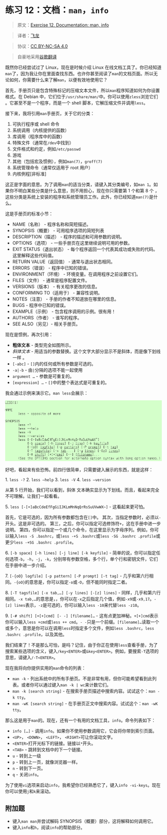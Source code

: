 # 练习 12：文档：`man`，`info`

> 原文：[Exercise 12. Documentation: man, info](https://archive.fo/6fbXi)

> 译者：[飞龙](https://github.com/wizardforcel)

> 协议：[CC BY-NC-SA 4.0](http://creativecommons.org/licenses/by-nc-sa/4.0/)

> 自豪地采用[谷歌翻译](https://translate.google.cn/)

既然你已经尝试过了 Linux，现在是时候介绍 Linux 在线文档工具了。你已经知道`man`了，因为我让你在里面查找东西。也许你甚至阅读了`man`的文档页面。所以无论如何，你需要什么来了解`man`，以便有效地使用它？

首先，手册页只是包含特殊标记的压缩文本文件，所以`man`程序知道如何为你设置格式。在 Debian 中，它们位于`/usr/share/man/`中。你可以使用`zless`浏览它们 。它甚至不是一个程序，而是一个 shell 脚本，它解压缩文件并调用`less`。

接下来，我将引用`man`手册页，关于它的分类：

1.  可执行程序或 shell 命令
2.  系统调用（内核提供的函数）
3.  库调用（程序库中的函数）
4.  特殊文件（通常在`/dev`中找到）
5.  文件格式和约定，例如`/etc/passwd`
6.  游戏
7.  其他（包括宏及惯例），例如`man(7)`，`groff(7)`
8.  系统管理命令（通常仅适用于 root 用户）
9.  内核例程[非标准]

这正是字面的意思。为了调用`man`的适当分类，请键入其分类编号，如`man 1`。如果你不明白某些分类是什么意思，则不用担心，现在你只需要第 1 个和第 8 个 ，这些分类是系统上安装的程序和系统管理员工作。此外，你已经知道`man(7)`是什么。

这是手册页的标准小节：

+   NAME（名称） - 程序名称和简短描述。
+   SYNOPSIS（概要） - 可用程序选项的简短列表
+   DESCRIPTION（描述） - 程序的描述和可用参数的说明。
+   OPTIONS（选项） - 一些手册页在这里继续说明可用的参数。
+   EXIT STATUS（退出状态） - 每个程序返回一个代表其成功或失败的代码。这里解释这些代码值。
+   RETURN VALUE（返回值） - 通常与退出状态相同。
+   ERRORS（错误） - 程序中已知的错误。
+   ENVIRONMENT（环境） - 环境变量。在调用程序之前设置它们。
+   FILES（文件） - 通常是程序配置文件。
+   VERSIONS（版本） - 有关程序更改的信息。
+   CONFORMING TO（适用于） - 兼容性说明。
+   NOTES（注意） - 手册的作者不知道放在哪里的信息。
+   BUGS - 程序中已知的错误。
+   EXAMPLE（示例） - 包含程序调用的示例。很有用！
+   AUTHORS（作者） - 谁写的程序。
+   SEE ALSO（另见）- 相关手册页。

现在是惯例，再次引用：

+   **粗体文本** - 类型完全如图所示。
+   *斜体文本* - 用适当的参数替换。这个文字大部分显示不是斜体，而是像下划线一样 。
+   `[-abc]` - `[]`内的任何或所有参数是可选的。
+   `-a|-b` - 由`|`分隔的选项不能一起使用
+   `argument …` - 参数是可重复的。
+   `[expression] …` - `[]`中的整个表达式是可重复的。

我会通过示例来演示它。`man less`会展示：

![](./img/12-1.png)

好吧，看起来有些恐怖。前四行很简单，只需要键入展示的东西，就是这样：

1\. `less -?`
2\. `less –help`
3\. `less -V`
4\. `less –version`

从第 5 行开始，我们可以看到，斜体 文本确实显示为下划线。而且，看起来完全不可理解。让我们一起看看。

5\. `less [-[+]aBcCdeEfFgGiIJKLmMnNqQrRsSuUVwWX~]` - 这看起来更可怕。

首先，它是可选的，因为所有参数都包含在`[]`中。
其次，当指定参数时，必须以`-`开头。这是非可选的。
第三，之后，你可以指定可选修饰符`+`，这在手册中进一步说明。
第四，你可以指定一个或几个命令，在这里显示为字母序列。例如，你可以输入`less -S .bashrc`，或`less -+S .bashrc`或`less -SG .bashrc .profile`或更少`less -+SG .bashrc .profile`。

6\. `[-b space] [-h lines] [-j line] [-k keyfile]` - 简单的说，你可以指定任何选项`-b`，`-h`，`-j`，`-k`，分别带有参数空格，多个行，单个行和密钥文件，它们在手册中进一步介绍。

7\. `[-{oO} logfile] [-p pattern] [-P prompt] [-t tag]` - 几乎和第六行相同。`-{oO}`的意思是，你可以指定`-o`或`-O`，但不能同时指定二者。

8\. `[-T tagsfile] [-x tab,…] [-y lines] [-[z] lines]` - 同样，几乎和第六行相同。`-x tab,…`的意思是，，你可以在`-x`之后指定几个值，例如`-x9`或`-x9,17`。`-[z] lines`表示，`-z`是可选的，你可以输入`less -10`来代替`less -z10`。

9\. `[-# shift] [+[+]cmd] [- -] [filename]…` - 这有点更加神秘。`+[+]cmd`表示你可以输入`less +cmd`或`less ++ cmd`。`- -`只是一个前缀。`[filename]…`读取一个或多个，意思是你可以在调用`less`时指定多个文件，例如`less .bashrc`，`less .bashrc .profile`，以及其他。

我们结束了！不是那么可怕，是吗？记住，由于你正在使用`less`查看手册，为了搜索某些选项的含义，键入`/key<ENTER>`或`&key<ENTER>`。例如，要搜索`-T`选项的意思，请键入`/-T<ENTER>`。

现在我将向你提供实用的`man`命令的列表：

+   `man -k` - 列出系统中的所有手册页。不是非常有用，但你可能希望看到此列表。或者你可以通过键入`man -k | wc`来计数它们。
+   `man -k [search string]` - 在搜索手册页描述中搜索内容。试试这个：`man -k tty`。
+   `man -wK [search string]` - 在手册页正文中搜索内容。试试这个：`man -wK tty`。

那么这是用于`man`的。现在，还有一个有用的文档工具，`info`。命令列表如下：

+   `info […]` - 调用`info`。如果你不使用参数调用它，它会将你带到索引页面。
+   `<UP>`， `<DOWN>`， `<LEFT>`， `<RIGHT>`可让你滚动文字。
+   `<ENTER>`打开光标下的链接。链接以`*`开头。
+   `<TAB>` - 跳转到文档中的下一个链接。
+   `u` - 转到上一级
+   `p` - 转到上一页，就像浏览器一样。
+   `n` - 转到下一页。
+   `q` - 关闭`info`。

为了使用`vi`选项来启动`info`，我希望你已经熟悉它了，键入`info -vi-keys`。现在你可以使用`j`和`k`来滚动。

## 附加题

+   键入`man man`并尝试解码 SYNOPSIS（概要）部分，这将解释如何调用它。
+   键入`info`和`h`，阅读`info`的帮助部分。

